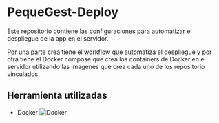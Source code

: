 # PequeGest-Deploy

Este repositorio contiene las configuraciones para automatizar el despliegue de la app en el servidor.

Por una parte crea tiene el workflow que automatiza el despliegue y por otra tiene el Docker compose que crea los containers de Docker en el servidor utilizando las imagenes que crea cada uno de los repositorio vinculados.

## Herramienta utilizadas
- Docker ![Docker](https://icon2.cleanpng.com/20180802/apk/060b63ade17983b778877ddd17068696.webp)
